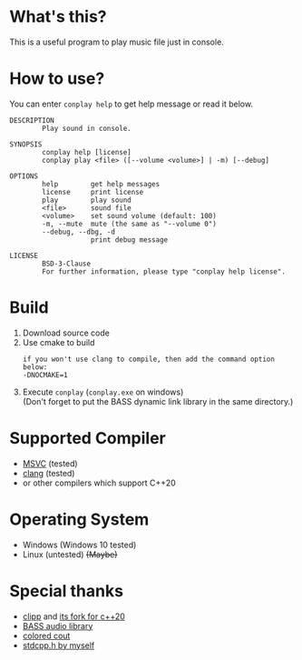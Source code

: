 # What's this?
This is a useful program to play music file just in console.

# How to use?
You can enter `conplay help` to get help message or read it below.
```
DESCRIPTION
        Play sound in console.

SYNOPSIS
        conplay help [license]
        conplay play <file> ([--volume <volume>] | -m) [--debug]

OPTIONS
        help        get help messages
        license     print license
        play        play sound
        <file>      sound file
        <volume>    set sound volume (default: 100)
        -m, --mute  mute (the same as "--volume 0")
        --debug, --dbg, -d
                    print debug message

LICENSE
        BSD-3-Clause
        For further information, please type "conplay help license".
```
# Build
1. Download source code
2. Use cmake to build  
   ```
   if you won't use clang to compile, then add the command option below:
   -DNOCMAKE=1
   ```
3. Execute `conplay` (`conplay.exe` on windows)  
   (Don't forget to put the BASS dynamic link library in the same directory.)

# Supported Compiler
* [MSVC](https://visualstudio.microsoft.com/) (tested)
* [clang](https://clang.llvm.org/) (tested)
* or other compilers which support C++20

# Operating System
* Windows (Windows 10 tested)
* Linux (untested) ~~(Maybe)~~

# Special thanks
* [clipp](https://github.com/muellan/clipp) and [its fork for c++20](https://github.com/andreasWallner/clipp/tree/c+%2B20)
* [BASS audio library](http://www.un4seen.com/)
* [colored cout](https://github.com/yurablok/colored-cout)
* [stdcpp.h by myself](https://github/com/sjc0910/conplay/blob/master/include/stdcpp.h)
